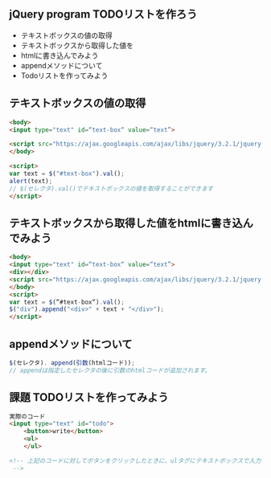 ## jQuery program  TODOリストを作ろう

- テキストボックスの値の取得
- テキストボックスから取得した値を
- htmlに書き込んでみよう
- appendメソッドについて
- Todoリストを作ってみよう


## テキストボックスの値の取得
```html
<body>
<input type="text" id=“text-box“ value=“text”>

<script src="https://ajax.googleapis.com/ajax/libs/jquery/3.2.1/jquery.min.js"></script>
</body>

<script>
var text = $("#text-box").val();
alert(text);
// $(セレクタ).val()でテキストボックスの値を取得することができます
</script>

```


## テキストボックスから取得した値をhtmlに書き込んでみよう

```html
<body>
<input type="text" id=“text-box“ value=“text”>
<div></div>
<script src="https://ajax.googleapis.com/ajax/libs/jquery/3.2.1/jquery.min.js"></script>
</body>
<script>
var text = $(“#text-box“).val();
$("div").append("<div>" + text + "</div>");
</script>
```


## appendメソッドについて
```js
$(セレクタ). append(引数(htmlコード)); 
// appendは指定したセレクタの後に引数のhtmlコードが追加されます。
```

## 課題 TODOリストを作ってみよう

```html
実際のコード
<input type="text" id="todo">
    <button>write</button>
    <ul>
    </ul>

<!-- 上記のコードに対してボタンをクリックしたときに、ulタグにテキストボックスで入力した値がliタグで追加されるようなコードを記述してください。
 -->
```
